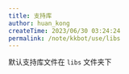 ```yaml
---
title: 支持库
author: huan_kong
createTime: 2023/06/30 03:24:24
permalink: /note/kkbot/use/libs
---
```


默认支持库文件在 `libs` 文件夹下
